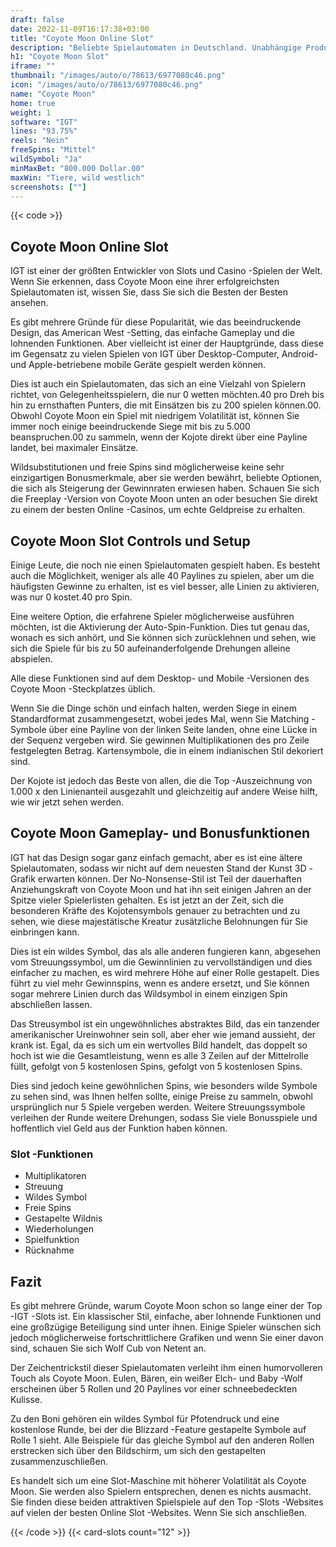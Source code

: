 ```yaml
---
draft: false
date: 2022-11-09T16:17:38+03:00
title: "Coyote Moon Online Slot"
description: "Beliebte Spielautomaten in Deutschland. Unabhängige Produktbewertungen und exklusive Anmeldeangebote. Jetzt spielen!"
h1: "Coyote Moon Slot"
iframe: ""
thumbnail: "/images/auto/o/78613/6977080c46.png"
icon: "/images/auto/o/78613/6977080c46.png"
name: "Coyote Moon"
home: true
weight: 1
software: "IGT"
lines: "93.75%"
reels: "Nein"
freeSpins: "Mittel"
wildSymbol: "Ja"
minMaxBet: "800.000 Dollar.00"
maxWin: "Tiere, wild westlich"
screenshots: [""]
---
```


{{< code >}}<h2>Coyote Moon Online Slot</h2><p>IGT ist einer der größten Entwickler von Slots und Casino -Spielen der Welt. Wenn Sie erkennen, dass Coyote Moon eine ihrer erfolgreichsten Spielautomaten ist, wissen Sie, dass Sie sich die Besten der Besten ansehen.</p><p>Es gibt mehrere Gründe für diese Popularität, wie das beeindruckende Design, das American West -Setting, das einfache Gameplay und die lohnenden Funktionen. Aber vielleicht ist einer der Hauptgründe, dass diese im Gegensatz zu vielen Spielen von IGT über Desktop-Computer, Android- und Apple-betriebene mobile Geräte gespielt werden können.</p><p>Dies ist auch ein Spielautomaten, das sich an eine Vielzahl von Spielern richtet, von Gelegenheitsspielern, die nur 0 wetten möchten.40 pro Dreh bis hin zu ernsthaften Punters, die mit Einsätzen bis zu 200 spielen können.00. Obwohl Coyote Moon ein Spiel mit niedrigem Volatilität ist, können Sie immer noch einige beeindruckende Siege mit bis zu 5.000 beanspruchen.00 zu sammeln, wenn der Kojote direkt über eine Payline landet, bei maximaler Einsätze.</p><p>Wildsubstitutionen und freie Spins sind möglicherweise keine sehr einzigartigen Bonusmerkmale, aber sie werden bewährt, beliebte Optionen, die sich als Steigerung der Gewinnraten erwiesen haben. Schauen Sie sich die Freeplay -Version von Coyote Moon unten an oder besuchen Sie direkt zu einem der besten Online -Casinos, um echte Geldpreise zu erhalten.</p><h2>Coyote Moon Slot Controls und Setup</h2><p>Einige Leute, die noch nie einen Spielautomaten gespielt haben. Es besteht auch die Möglichkeit, weniger als alle 40 Paylines zu spielen, aber um die häufigsten Gewinne zu erhalten, ist es viel besser, alle Linien zu aktivieren, was nur 0 kostet.40 pro Spin.</p><p>Eine weitere Option, die erfahrene Spieler möglicherweise ausführen möchten, ist die Aktivierung der Auto-Spin-Funktion. Dies tut genau das, wonach es sich anhört, und Sie können sich zurücklehnen und sehen, wie sich die Spiele für bis zu 50 aufeinanderfolgende Drehungen alleine abspielen.</p><p>Alle diese Funktionen sind auf dem Desktop- und Mobile -Versionen des Coyote Moon -Steckplatzes üblich.</p><p>Wenn Sie die Dinge schön und einfach halten, werden Siege in einem Standardformat zusammengesetzt, wobei jedes Mal, wenn Sie Matching -Symbole über eine Payline von der linken Seite landen, ohne eine Lücke in der Sequenz vergeben wird. Sie gewinnen Multiplikationen des pro Zeile festgelegten Betrag. Kartensymbole, die in einem indianischen Stil dekoriert sind.</p><p>Der Kojote ist jedoch das Beste von allen, die die Top -Auszeichnung von 1.000 x den Linienanteil ausgezahlt und gleichzeitig auf andere Weise hilft, wie wir jetzt sehen werden.</p><h2>Coyote Moon Gameplay- und Bonusfunktionen</h2><p>IGT hat das Design sogar ganz einfach gemacht, aber es ist eine ältere Spielautomaten, sodass wir nicht auf dem neuesten Stand der Kunst 3D -Grafik erwarten können. Der No-Nonsense-Stil ist Teil der dauerhaften Anziehungskraft von Coyote Moon und hat ihn seit einigen Jahren an der Spitze vieler Spielerlisten gehalten. Es ist jetzt an der Zeit, sich die besonderen Kräfte des Kojotensymbols genauer zu betrachten und zu sehen, wie diese majestätische Kreatur zusätzliche Belohnungen für Sie einbringen kann.</p><p>Dies ist ein wildes Symbol, das als alle anderen fungieren kann, abgesehen vom Streuungssymbol, um die Gewinnlinien zu vervollständigen und dies einfacher zu machen, es wird mehrere Höhe auf einer Rolle gestapelt. Dies führt zu viel mehr Gewinnspins, wenn es andere ersetzt, und Sie können sogar mehrere Linien durch das Wildsymbol in einem einzigen Spin abschließen lassen.</p><p>Das Streusymbol ist ein ungewöhnliches abstraktes Bild, das ein tanzender amerikanischer Ureinwohner sein soll, aber eher wie jemand aussieht, der krank ist. Egal, da es sich um ein wertvolles Bild handelt, das doppelt so hoch ist wie die Gesamtleistung, wenn es alle 3 Zeilen auf der Mittelrolle füllt, gefolgt von 5 kostenlosen Spins, gefolgt von 5 kostenlosen Spins.</p><p>Dies sind jedoch keine gewöhnlichen Spins, wie besonders wilde Symbole zu sehen sind, was Ihnen helfen sollte, einige Preise zu sammeln, obwohl ursprünglich nur 5 Spiele vergeben werden. Weitere Streuungssymbole verleihen der Runde weitere Drehungen, sodass Sie viele Bonusspiele und hoffentlich viel Geld aus der Funktion haben können.</p><h3>
Slot -Funktionen</h3><ul>
<li></span>
Multiplikatoren</li>
<li></span>
Streuung</li>
<li></span>
Wildes Symbol</li>
<li></span>
Freie Spins</li>
<li></span>
Gestapelte Wildnis</li>
<li></span>
Wiederholungen</li>
<li></span>
Spielfunktion</li>
<li></span>
Rücknahme</li></ul><h2>Fazit</h2><p>Es gibt mehrere Gründe, warum Coyote Moon schon so lange einer der Top -IGT -Slots ist. Ein klassischer Stil, einfache, aber lohnende Funktionen und eine großzügige Beteiligung sind unter ihnen. Einige Spieler wünschen sich jedoch möglicherweise fortschrittlichere Grafiken und wenn Sie einer davon sind, schauen Sie sich Wolf Cub von Netent an.</p><p>Der Zeichentrickstil dieser Spielautomaten verleiht ihm einen humorvolleren Touch als Coyote Moon. Eulen, Bären, ein weißer Elch- und Baby -Wolf erscheinen über 5 Rollen und 20 Paylines vor einer schneebedeckten Kulisse.</p><p>Zu den Boni gehören ein wildes Symbol für Pfotendruck und eine kostenlose Runde, bei der die Blizzard -Feature gestapelte Symbole auf Rolle 1 sieht. Alle Beispiele für das gleiche Symbol auf den anderen Rollen erstrecken sich über den Bildschirm, um sich den gestapelten zusammenzuschließen.</p><p>Es handelt sich um eine Slot-Maschine mit höherer Volatilität als Coyote Moon. Sie werden also Spielern entsprechen, denen es nichts ausmacht. Sie finden diese beiden attraktiven Spielspiele auf den Top -Slots -Websites auf vielen der besten Online Slot -Websites. Wenn Sie sich anschließen.</p>{{< /code >}}
 {{< card-slots count="12" >}}